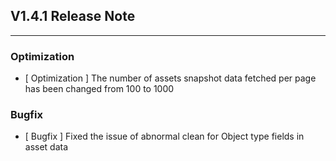 ## V1.4.1 Release Note

---

### Optimization

- [ Optimization ] The number of assets snapshot data fetched per page has been changed from 100 to 1000

### Bugfix

- [ Bugfix ] Fixed the issue of abnormal clean for Object type fields in asset data
